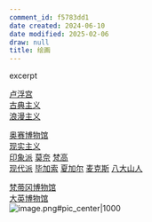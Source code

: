 ```yaml
---
comment_id: f5783dd1
date created: 2024-06-10
date modified: 2025-02-06
draw: null
title: 绘画
---
```

excerpt

<!-- more -->

[卢浮宫](卢浮宫.md)  
	[古典主义](古典主义.md)  
	[浪漫主义](浪漫主义.md)

 [奥赛博物馆](奥赛博物馆.md)  
	[现实主义](现实主义.md)  
	[印象派](印象派.md) [莫奈](莫奈.md) [梵高](梵高.md)  
	[现代派](现代派.md) [毕加索](毕加索.md) [夏加尔](夏加尔.md) [麦克斯](麦克斯.md) [八大山人](八大山人.md)

[梵蒂冈博物馆](梵蒂冈博物馆.md)  
[大英博物馆](大英博物馆.md)  
![image.png#pic_center|1000](https://imagehosting4picgo.oss-cn-beijing.aliyuncs.com/imagehosting/fix-dir%2Fpicgo%2Fpicgo-clipboard-images%2F2024%2F06%2F10%2F23-42-43-528e748f696177472f031b773db174e9-20240610234242-d6a7e9.png)
